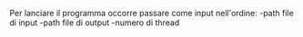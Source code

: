 Per lanciare il programma occorre passare come input nell'ordine:
-path file di input
-path file di output
-numero di thread
